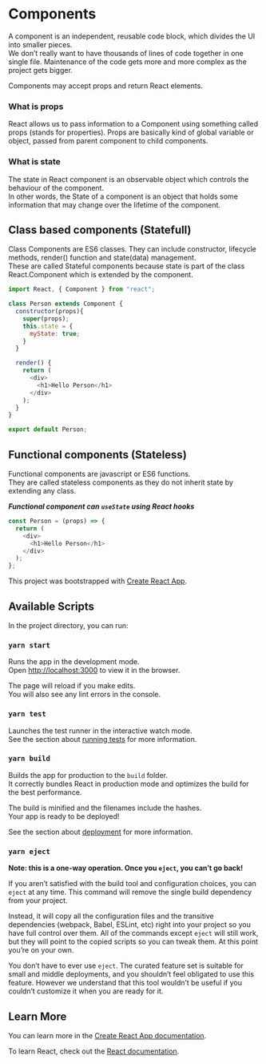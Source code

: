 # Components

A component is an independent, reusable code block, which divides the UI into smaller pieces.  
We don’t really want to have thousands of lines of code together in one single file. Maintenance of the code gets more and more complex as the project gets bigger.

Components may accept props and return React elements.

### What is props

React allows us to pass information to a Component using something called props (stands for properties). Props are basically kind of global variable or object, passed from parent component to child components.

### What is state

The state in React component is an observable object which controls the behaviour of the component.  
In other words, the State of a component is an object that holds some information that may change over the lifetime of the component.

## Class based components (Statefull)

Class Components are ES6 classes. They can include constructor, lifecycle methods, render() function and state(data) management.  
These are called Stateful components because state is part of the class React.Component which is extended by the component.

```javascript
import React, { Component } from "react";

class Person extends Component {
  constructor(props){
    super(props);
    this.state = {
      myState: true;
    }
  }

  render() {
    return (
      <div>
        <h1>Hello Person</h1>
      </div>
    );
  }
}

export default Person;
```

## Functional components (Stateless)

Functional components are javascript or ES6 functions.  
They are called stateless components as they do not inherit state by extending any class.

***Functional component can  __`useState`__ using React hooks***

```javascript
const Person = (props) => {
  return (
    <div>
      <h1>Hello Person</h1>
    </div>
  );
};
```

This project was bootstrapped with [Create React App](https://github.com/facebook/create-react-app).

## Available Scripts

In the project directory, you can run:

### `yarn start`

Runs the app in the development mode.<br />
Open [http://localhost:3000](http://localhost:3000) to view it in the browser.

The page will reload if you make edits.<br />
You will also see any lint errors in the console.

### `yarn test`

Launches the test runner in the interactive watch mode.<br />
See the section about [running tests](https://facebook.github.io/create-react-app/docs/running-tests) for more information.

### `yarn build`

Builds the app for production to the `build` folder.<br />
It correctly bundles React in production mode and optimizes the build for the best performance.

The build is minified and the filenames include the hashes.<br />
Your app is ready to be deployed!

See the section about [deployment](https://facebook.github.io/create-react-app/docs/deployment) for more information.

### `yarn eject`

**Note: this is a one-way operation. Once you `eject`, you can’t go back!**

If you aren’t satisfied with the build tool and configuration choices, you can `eject` at any time. This command will remove the single build dependency from your project.

Instead, it will copy all the configuration files and the transitive dependencies (webpack, Babel, ESLint, etc) right into your project so you have full control over them. All of the commands except `eject` will still work, but they will point to the copied scripts so you can tweak them. At this point you’re on your own.

You don’t have to ever use `eject`. The curated feature set is suitable for small and middle deployments, and you shouldn’t feel obligated to use this feature. However we understand that this tool wouldn’t be useful if you couldn’t customize it when you are ready for it.

## Learn More

You can learn more in the [Create React App documentation](https://facebook.github.io/create-react-app/docs/getting-started).

To learn React, check out the [React documentation](https://reactjs.org/).
